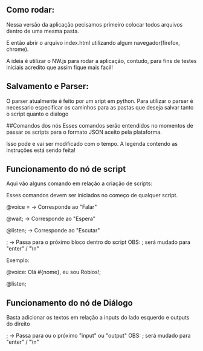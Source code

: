 
## Como rodar:
Nessa versão da aplicação pecisamos primeiro colocar todos arquivos dentro de uma mesma pasta. 

E então abrir o arquivo index.html utilizando algum navegador(firefox, chrome). 

A ideia é utilizar o NW.js para rodar a aplicação, contudo, para fins de testes iniciais acredito que assim fique mais facil!

## Salvamento e Parser:
O parser atualmente é feito por um sript em python. Para utilizar o parser é necessario especificar 
os caminhos para as pastas que deseja salvar tanto o script quanto o dialogo

##Comandos dos nós
Esses comandos serão entendidos no momentos de passar os scripts para o formato JSON aceito pela plataforma.

Isso pode e vai ser modificado com o tempo. A legenda contendo as instruções está sendo feita!

## Funcionamento do nó de script
Aqui vão alguns comando em relação a criação de scripts: 

Esses comandos devem ser iniciados no começo de qualquer script.

@voice =      -> Corresponde ao "Falar" 

@wait;       -> Corresponde ao "Espera" 

@listen;     -> Corresponde ao "Escutar" 

;            -> Passa para o próximo bloco dentro do script
OBS: ; será mudado para "enter" / "\n"

Exemplo:

@voice: Olá #{nome}, eu sou Robios!;

@listen;

## Funcionamento do nó de Diálogo
Basta adicionar os textos em relação a inputs do lado esquerdo e outputs do direito

;            -> Passa para ou o próximo "input" ou "output"
OBS: ; será mudado para "enter" / "\n" 
